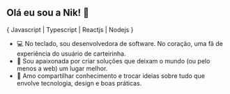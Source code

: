 ## Olá eu sou a Nik! 👋
{ Javascript | Typescript | Reactjs | Nodejs }

- 💻 No teclado, sou desenvolvedora de software. No coração, uma fã de experiência do usuário de carteirinha.
- 🌟 Sou apaixonada por criar soluções que deixam o mundo (ou pelo menos a web) um lugar melhor.
- 🤝 Amo compartilhar conhecimento e trocar ideias sobre tudo que envolve tecnologia, design e boas práticas.

<!--
<div align="left">
  <img width="41%" height="195px" src="https://github-readme-stats.vercel.app/api/top-langs/?username=nikelyfedechen&layout=compact&hide_border=true&title_color=fb6f92&text_color=ffffff&bg_color=0d1117" />
 </div>
--> 

